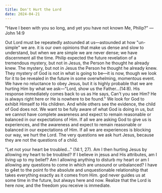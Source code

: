 ```yaml
---
title: Don't Hurt the Lord
date: 2024-04-21  
---
```


"Have I been with you so long, and yet you have not known Me, Philip?"  &mdash; John 14:9

Out Lord must be repeatedly astounded at us&mdash;astounded at how "un-simple" we are.  it is our own opinions that make us dense and slow to understand, but when we are simple we are never dense; we have discernment all the time.  Philip expected the future revelation of a tremendous mystery, but not in Jesus, the Person he thought he already knew.  The mystery, but not in Jesus the Person he thought he already knew.  They mystery of God is not in what is going to be&mdash;it is now, though we look for it to be revealed in the future in some overwhelming, momentous event.  We have no reluctance to obey Jesus, but it is highly probable that we are hurting Him by what we ask&mdash;"Lord, show us the Father&hellip;(14:8).  His response immediately comes back to us as He says, Can't you see Him?   He is always right here or He is nowhere to be found."  We look for God to exhibit Himself *to* His children.  And while others see the evidence, the child of God does not.  We want to be fully aware of what God is doing in us, but we cannot have complete awareness and expect to remain reasonable or balanced in our expectations of Him.  If all we are asking God to give us is experiences, and the awareness and expect to remain reasonable or balanced in our expectations of Him.  If all we are experiences is blocking our way, we hurt the Lord.  The very questions we ask hurt Jesus, because they are not the questions of a child.

"Let not your heart be troubled&hellip;" (14:1, 27).  Am I then hurting Jesus by allowing my heart to be troubled?  If I believe in jesus and His attributes, am I living up to my belief?  Am I allowing anything to disturb my heart or am I allowing any questions to come in which are unsound or unbalanced?  I have to g4et to the point fo the absolute and unquestionable relationship that takes everything exactly as it comes from Him.  god never guides us at some time in the future, but always here and now.  Realize that the Lord is here *now,* and the freedom you receive is immediate.